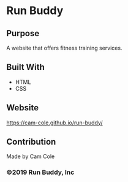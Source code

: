 # Run Buddy

## Purpose
A website that offers fitness training services.

## Built With
* HTML
* CSS

## Website
https://cam-cole.github.io/run-buddy/

## Contribution
Made by Cam Cole

### ©️2019 Run Buddy, Inc 
